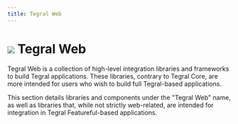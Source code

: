```yaml
---
title: Tegral Web
---
```


# <img src="/img/tegral_logo_v2_web.svg"/> Tegral Web

Tegral Web is a collection of high-level integration libraries and frameworks to build Tegral applications. These libraries, contrary to Tegral Core, are more intended for users who wish to build full Tegral-based applications.

This section details libraries and components under the "Tegral Web" name, as well as libraries that, while not strictly web-related, are intended for integration in Tegral Featureful-based applications.
